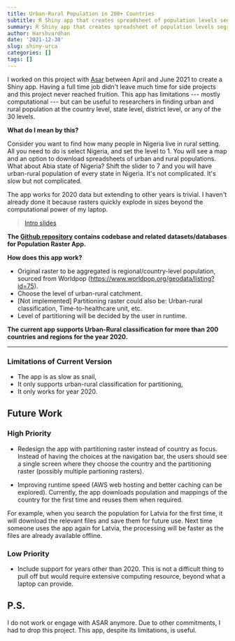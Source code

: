 ```yaml
---
title: Urban-Rural Population in 200+ Countries
subtitle: R Shiny app that creates spreadsheet of population levels segregated at district, state, or any other level
summary: R Shiny app that creates spreadsheet of population levels segregated at district, state, or any other level
author: Harshvardhan
date: '2021-12-30'
slug: shiny-urca
categories: []
tags: []
---
```


I worked on this project with [Asar](https://www.asarforindia.org/) between April and June 2021 to create a Shiny app. Having a full time job didn't leave much time for side projects and this project never reached fruition. This app has limitations --- mostly computational --- but can be useful to researchers in finding urban and rural population at the country level, state level, district level, or any of the 30 levels.

**What do I mean by this?**

Consider you want to find how many people in Nigeria live in rural setting. All you need to do is select Nigeria, and set the level to 1. You will see a map and an option to download spreadsheets of urban and rural populations. What about Abia state of Nigeria? Shift the slider to 7 and you will have urban-rural population of every state in Nigeria. It's not complicated. It's slow but not complicated.

The app works for 2020 data but extending to other years is trivial. I haven't already done it because rasters quickly explode in sizes beyond the computational power of my laptop.

> [Intro slides](https://github.com/harshvardhaniimi/raster-population/blob/main/Slides.pdf)

**The [Github repository](https://github.com/harshvardhaniimi/raster-population) contains codebase and related datasets/databases for Population Raster App.**

**How does this app work?**

-   Original raster to be aggregated is regional/country-level population, sourced from Worldpop (<https://www.worldpop.org/geodata/listing?id=75>).
-   Choose the level of urban-rural catchment.
-   \[Not implemented\] Partitioning raster could also be: Urban-rural classification, Time-to-healthcare unit, etc.
-   Level of partitioning will be decided by the user in runtime.

**The current app supports Urban-Rural classification for more than 200 countries and regions for the year 2020.**


---


### Limitations of Current Version

-   The app is as slow as snail,
-   It only supports urban-rural classification for partitioning,
-   It only works for year 2020.

## Future Work

### High Priority

-   Redesign the app with partitioning raster instead of country as focus. Instead of having the choices at the navigation bar, the users should see a single screen where they choose the country and the partitioning raster (possibly multiple partioning rasters).

-   Improving runtime speed (AWS web hosting and better caching can be explored). Currently, the app downloads population and mappings of the country for the first time and reuses them when required.

For example, when you search the population for Latvia for the first time, it will download the relevant files and save them for future use. Next time someone uses the app again for Latvia, the processing will be faster as the files are already available offline.

### Low Priority

-   Include support for years other than 2020. This is not a difficult thing to pull off but would require extensive computing resource, beyond what a laptop can provide.

## P.S.

I do not work or engage with ASAR anymore. Due to other commitments, I had to drop this project. This app, despite its limitations, is useful.
